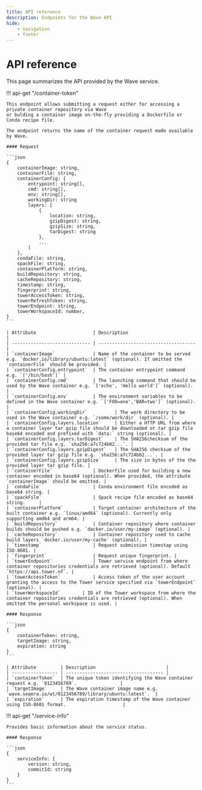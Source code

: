 ```yaml
---
title: API reference
description: Endpoints for the Wave API
hide:
    - navigation
    - footer
---
```


# API reference

This page summarizes the API provided by the Wave service.

!!! api-get "/container-token"

    This endpoint allows submitting a request either for accessing a private container repository via Wave
    or bulding a container image on-the-fly providing a Dockerfile or Conda recipe file.

    The endpoint returns the name of the container request made available by Wave.

    #### Request

    ```json
    {
        containerImage: string,
        containerFile: string,
        containerConfig: {
            entrypoint: string[],
            cmd: string[],
            env: string[],
            workingDir: string
            layers: [
                {
                    location: string,
                    gzipDigest: string,
                    gzipSize: string,
                    tarDigest: string
                },
                ...
            ]
        },
        condaFile: string,
        spackFile: string,
        containerPlatform: string,
        buildRepository: string,
        cacheRepository: string,
        timestamp: string,
        fingerprint: string,
        towerAccessToken: string,
        towerRefreshToken: string,
        towerEndpoint: string,
        towerWorkspaceId: number,
    }
    ```

    | Attribute                     | Description                          |
    | ----------------------------- | ------------------------------------ |
    | `containerImage`              | Name of the container to be served e.g. `docker.io/library/ubuntu:latest` (optional). If omitted the `containerFile` should be provided. |
    | `containerConfig.entrypoint`  | The container entrypoint command e.g. `['/bin/bash']` |
    | `containerConfig.cmd`         | The launching command that should be used by the Wave container e.g. `['echo', 'Hello world']` (optional). |
    | `containerConfig.env`         | The environment variables to be defined in the Wave container e.g. `['FOO=one','BAR=two']` (optional). |
    | `containerConfig.workingDir`          | The work directory to be used in the Wave container e.g. `/some/work/dir` (optional). |
    | `containerConfig.layers.location`     | Either a HTTP URL from where a container layer tar gzip file should be downloaded or tar gzip file base64 encoded and prefixed with `data:` string (optional). |
    | `containerConfig.layers.tarDigest`    | The SHA256checksum of the provided tar file e.g. `sha256:a7c724b02...`. |
    | `containerConfig.layers.gzipDigest`   | The SHA256 checksum of the provided layer tar gzip file e.g. `sha256:a7c724b02...`. |
    | `containerConfig.layers.gzipSize`     | The size in bytes of the the provided layer tar gzip file. |
    | `containerFile`               | Dockerfile used for building a new container encoded in base64 (optional). When provided, the attribute `containerImage` should be omitted. |
    | `condaFile`                   | Conda environment file encoded as base64 string. |
    | `spackFile`                   | Spack recipe file encoded as base64 string.     |
    | `containerPlatform`           | Target container architecture of the built container e.g. `linux/amd64` (optional). Currently only supporting amd64 and arm64. |
    | `buildRepository`             | Container repository where container builds should be pushed e.g. `docker.io/user/my-image` (optional). |
    | `cacheRepository`             | Container repository used to cache build layers `docker.io/user/my-cache` (optional). |
    | `timestamp`                   | Request submission timestap using ISO-8601. |
    | `fingerprint`                 | Request unique fingerprint. |
    | `towerEndpoint`               | Tower service endpoint from where container repositories credentials are retrieved (optional). Default `https://api.tower.nf`. |
    | `towerAccessToken`            | Access token of the user account granting the access to the Tower service specified via `towerEndpoint` (optional). |
    | `towerWorkspaceId`        | ID of the Tower workspace from where the container repositories credentials are retrieved (optional). When omitted the personal workspace is used. |

    #### Response

    ```json
    {
        containerToken: string,
        targetImage: string,
        expiration: string
    }
    ```

    | Attribute         | Description                          |
    | ----------------- | ------------------------------------ |
    | `containerToken`  | The unique token identifying the Wave container request e.g. `0123456789`.                |
    | `targetImage`     | The Wave container image name e.g. `wave.seqera.io/wt/0123456789/library/ubuntu:latest`.  |
    | `expiration`      | The expiration timestamp of the Wave container using ISO-8601 format.                     |

!!! api-get "/service-info"

    Provides basic information about the service status.

    #### Response

    ```json
    {
        serviceInfo: {
            version: string,
            commitId: string
        }
    }
    ```
